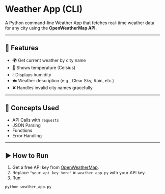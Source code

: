 # Weather App (CLI)

A Python command-line Weather App that fetches real-time weather data for any city using the **OpenWeatherMap API**.

---

## 🔑 Features
- 🌍 Get current weather by city name
- 🌡️ Shows temperature (Celsius)
- 💧 Displays humidity
- ☁️ Weather description (e.g., Clear Sky, Rain, etc.)
- ❌ Handles invalid city names gracefully

---

## 🧠 Concepts Used
- API Calls with `requests`
- JSON Parsing
- Functions
- Error Handling

---

## ▶️ How to Run
1. Get a free API key from [OpenWeatherMap](https://openweathermap.org/).  
2. Replace `"your_api_key_here"` in `weather_app.py` with your API key.  
3. Run:
```bash
python weather_app.py

